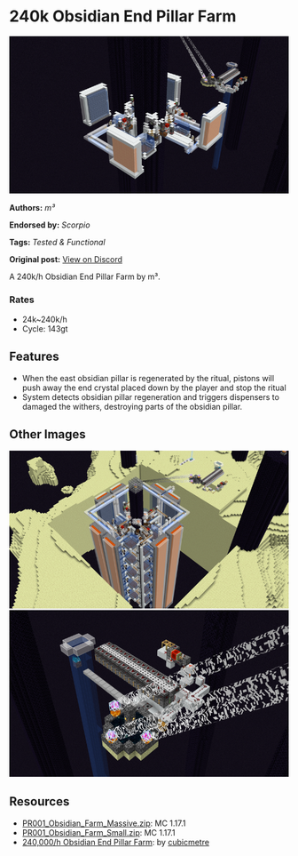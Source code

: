 # 240k Obsidian End Pillar Farm
<img alt="2021-11-30_23.58.35.png" src="images/2021-11-30_23.58.35.png?raw=1">

**Authors:** *m³*

**Endorsed by:** *Scorpio*

**Tags:** *Tested & Functional*

**Original post:** [View on Discord](https://discord.com/channels/913065809096638494/1392004766711939093)

A 240k/h Obsidian End Pillar Farm by m³.
### Rates
- 24k~240k/h
- Cycle: 143gt

## Features
- When the east obsidian pillar is regenerated by the ritual, pistons will push away the end crystal placed down by the player and stop the ritual
- System detects obsidian pillar regeneration and triggers dispensers to damaged the withers, destroying parts of the obsidian pillar.

## Other Images
<img src="images/2021-12-01_00.08.26.png?raw=1">

<img src="images/2021-12-01_00.09.26.png?raw=1" height="300px">

## Resources
- [PR001_Obsidian_Farm_Massive.zip](attachments/PR001_Obsidian_Farm_Massive.zip): MC 1.17.1
- [PR001_Obsidian_Farm_Small.zip](attachments/PR001_Obsidian_Farm_Small.zip): MC 1.17.1
- [240,000/h Obsidian End Pillar Farm](https://youtu.be/rZFl9sjoluw): by [cubicmetre](https://www.youtube.com/@cubicmetre)
